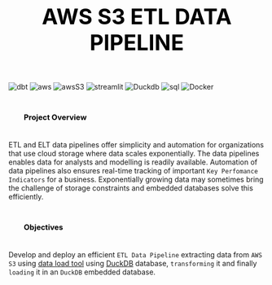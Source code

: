 ## <div style="padding: 35px;color:white;margin:10;font-size:200%;text-align:center;display:fill;border-radius:10px;overflow:hidden;background-image: url(https://images.pexels.com/photos/7078619/pexels-photo-7078619.jpeg?auto=compress&cs=tinysrgb&w=1260&h=750&dpr=1)"><b><span style='color:black'><strong> AWS S3 ETL DATA PIPELINE </strong></span></b> </div> 

![dbt](https://img.shields.io/badge/dbt-FF694B?logo=dbt&logoColor=fff&style=for-the-badge)
![aws](https://img.shields.io/badge/Amazon%20AWS-232F3E?logo=amazonaws&logoColor=fff&style=for-the-badge)
![awsS3](https://img.shields.io/badge/Amazon%20S3-569A31?logo=amazons3&logoColor=fff&style=for-the-badge)
![streamlit](https://img.shields.io/badge/Streamlit-FF4B4B?logo=streamlit&logoColor=fff&style=for-the-badge)
![Duckdb](https://img.shields.io/badge/DuckDB-FFF000?logo=duckdb&logoColor=000&style=for-the-badge)
![sql](https://img.shields.io/badge/SQLite-003B57?logo=sqlite&logoColor=fff&style=for-the-badge)
![Docker](https://img.shields.io/badge/Docker-2496ED?logo=docker&logoColor=fff&style=for-the-badge)


### <div style="padding: 20px;color:white;margin:10;font-size:90%;text-align:left;display:fill;border-radius:10px;overflow:hidden;background-image: url(https://w0.peakpx.com/wallpaper/957/661/HD-wallpaper-white-marble-white-stone-texture-marble-stone-background-white-stone.jpg)"><b><span style='color:black'> Project Overview</span></b> </div>

ETL and ELT data pipelines offer simplicity and automation for organizations that use cloud storage where data scales exponentially. The data pipelines enables data for analysts and modelling is readily available. Automation of data pipelines also ensures real-time tracking of important `Key Perfomance Indicators` for a business. Exponentially growing data may sometimes bring the challenge of storage constraints and embedded databases solve this efficiently.

### <div style="padding: 20px;color:white;margin:10;font-size:90%;text-align:left;display:fill;border-radius:10px;overflow:hidden;background-image: url(https://w0.peakpx.com/wallpaper/957/661/HD-wallpaper-white-marble-white-stone-texture-marble-stone-background-white-stone.jpg)"><b><span style='color:black'> Objectives</span></b> </div>

Develop and deploy an efficient `ETL Data Pipeline` extracting data from `AWS S3` using [data load tool](https://dlthub.com/) using [DuckDB](https://duckdb.org/docs/index) database, `transforming` it and finally `loading` it in an `DuckDB` embedded database. 

